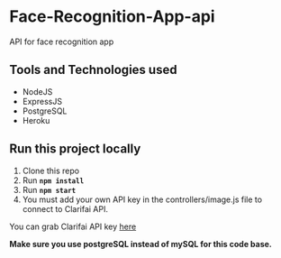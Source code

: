 # Face-Recognition-App-api
API for face recognition app

## Tools and Technologies used
* NodeJS
* ExpressJS
* PostgreSQL
* Heroku

## Run this project locally
1. Clone this repo
2. Run **```npm install```**
3. Run **```npm start```**
4. You must add your own API key in the controllers/image.js file to connect to Clarifai API.

You can grab Clarifai API key [here](https://clarifai.com)

**Make sure you use postgreSQL instead of mySQL for this code base.**
